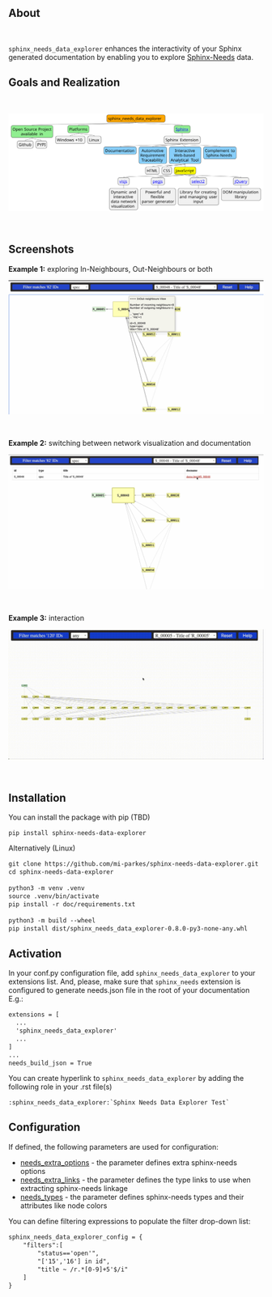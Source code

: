 
## About

<br>

`sphinx_needs_data_explorer` enhances the interactivity of your Sphinx <br> generated documentation by enabling you to explore [Sphinx-Needs](https://www.sphinx-needs.com) data.

## Goals and Realization

<br>

![](doc/source/_static/images/sphinx_needs_data_explorer.svg)

<br>

## Screenshots

**Example 1:** exploring In-Neighbours, Out-Neighbours or both

![](doc/source/_static/images/sh2.jpg)

<br>

**Example 2:** switching between network visualization and documentation

![](doc/source/_static/images/sh3.jpg)

<br>

**Example 3:** interaction

![](doc/source/_static/sphinx-needs-data-explorer.gif)

<br>

## Installation

You can install the package with pip (TBD)

    pip install sphinx-needs-data-explorer

Alternatively (Linux)

    git clone https://github.com/mi-parkes/sphinx-needs-data-explorer.git
    cd sphinx-needs-data-explorer
    
    python3 -m venv .venv
    source .venv/bin/activate
    pip install -r doc/requirements.txt
    
    python3 -m build --wheel
    pip install dist/sphinx_needs_data_explorer-0.8.0-py3-none-any.whl

## Activation

In your conf.py configuration file, add `sphinx_needs_data_explorer` to your extensions list. And, please, make sure that `sphinx_needs` extension is configured to generate needs.json file in the root of your documentation E.g.:

    extensions = [
      ...
      'sphinx_needs_data_explorer'
      ...
    ]
    ...
    needs_build_json = True


You can create hyperlink to `sphinx_needs_data_explorer` by adding the following role in your .rst file(s)

    :sphinx_needs_data_explorer:`Sphinx Needs Data Explorer Test`

## Configuration

If defined, the following parameters are used for configuration:

* [needs_extra_options](https://sphinx-needs.readthedocs.io/en/latest/configuration.html#needs-extra-options) - the parameter defines extra sphinx-needs options
* [needs_extra_links](https://sphinx-needs.readthedocs.io/en/latest/configuration.html#needs-extra-links) - the parameter defines the type links to use when extracting sphinx-needs linkage
* [needs_types](https://sphinx-needs.readthedocs.io/en/latest/configuration.html#needs-types) - the parameter defines sphinx-needs types and their attributes like node colors

You can define filtering expressions to populate the filter drop-down list:

    sphinx_needs_data_explorer_config = {
        "filters":[
            "status=='open'",
            "['15','16'] in id",
            "title ~ /r.*[0-9]+5'$/i"
        ]
    }
